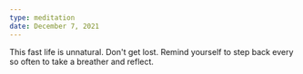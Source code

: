 ```yaml
---
type: meditation
date: December 7, 2021
---
```


This fast life is unnatural. Don't get lost. Remind yourself to step back every so often to take a breather and reflect.

